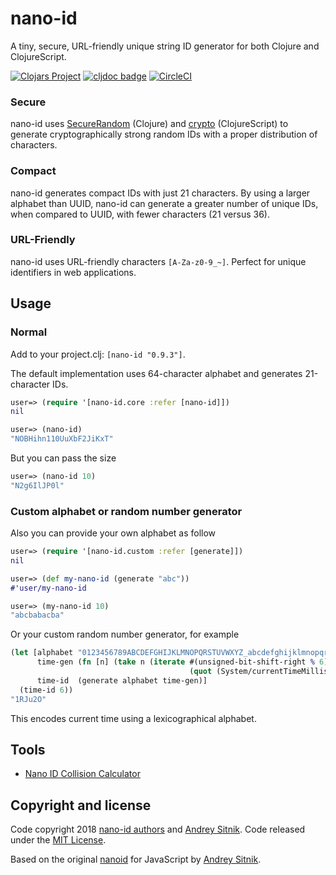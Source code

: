 # nano-id
A tiny, secure, URL-friendly unique string ID generator for both Clojure and ClojureScript.

[![Clojars Project](https://img.shields.io/clojars/v/nano-id.svg)](https://clojars.org/nano-id)
[![cljdoc badge](https://cljdoc.xyz/badge/nano-id/nano-id)](https://cljdoc.xyz/d/nano-id/nano-id/CURRENT)
[![CircleCI](https://circleci.com/gh/zelark/nano-id/tree/master.svg?style=svg)](https://circleci.com/gh/zelark/nano-id/tree/master)

### Secure
nano-id uses [SecureRandom](https://docs.oracle.com/javase/7/docs/api/java/security/SecureRandom.html) (Clojure) and [crypto](https://developer.mozilla.org/en-US/docs/Web/API/Window/crypto) (ClojureScript) to generate cryptographically strong random IDs with a proper distribution of characters.

### Compact
nano-id generates compact IDs with just 21 characters. By using a larger alphabet than UUID, nano-id can generate a greater number of unique IDs, when compared to UUID, with fewer characters (21 versus 36).

### URL-Friendly
nano-id uses URL-friendly characters `[A-Za-z0-9_~]`. Perfect for unique identifiers in web applications.

## Usage
### Normal
Add to your project.clj: `[nano-id "0.9.3"]`.

The default implementation uses 64-character alphabet and generates 21-character IDs.
```clojure
user=> (require '[nano-id.core :refer [nano-id]])
nil

user=> (nano-id)
"NOBHihn110UuXbF2JiKxT"
```

But you can pass the size
```clojure
user=> (nano-id 10)
"N2g6IlJP0l"
```

### Custom alphabet or random number generator
Also you can provide your own alphabet as follow
```clojure
user=> (require '[nano-id.custom :refer [generate]])
nil

user=> (def my-nano-id (generate "abc"))
#'user/my-nano-id

user=> (my-nano-id 10)
"abcbabacba"
```

Or your custom random number generator, for example
```clojure
(let [alphabet "0123456789ABCDEFGHIJKLMNOPQRSTUVWXYZ_abcdefghijklmnopqrstuvwxyz~"
      time-gen (fn [n] (take n (iterate #(unsigned-bit-shift-right % 6)
                                        (quot (System/currentTimeMillis) 1000))))
      time-id  (generate alphabet time-gen)]
  (time-id 6))
"1RJu2O"

```
This encodes current time using a lexicographical alphabet.

## Tools
- [Nano ID Collision Calculator](https://zelark.github.io/nano-id-cc/)

## Copyright and license
Code copyright 2018 [nano-id authors](https://github.com/zelark/nano-id/graphs/contributors) and [Andrey Sitnik](https://github.com/ai). Code released under the [MIT License](https://github.com/zelark/nano-id/blob/master/LICENSE).

Based on the original [nanoid](https://github.com/ai/nanoid) for JavaScript by [Andrey Sitnik](https://github.com/ai/).
